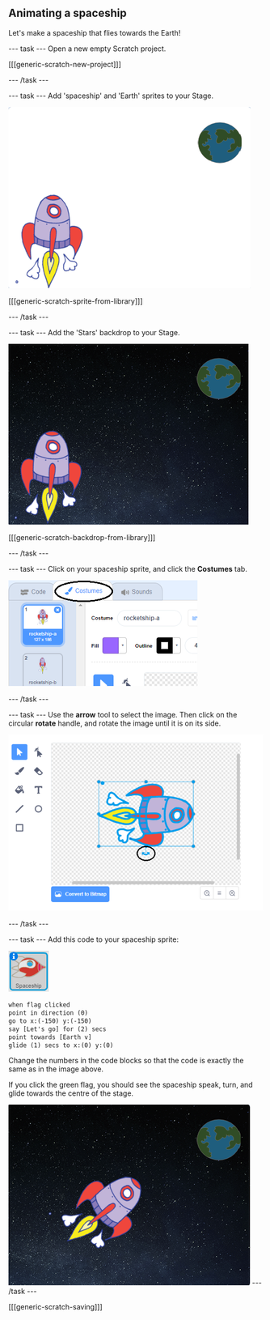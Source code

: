 ## Animating a spaceship

Let's make a spaceship that flies towards the Earth!

--- task ---
Open a new empty Scratch project.

[[[generic-scratch-new-project]]]

--- /task ---

--- task ---
Add 'spaceship' and 'Earth' sprites to your Stage.

![Spaceship and Earth sprites](images/space-sprites.png)

[[[generic-scratch-sprite-from-library]]]

--- /task ---

--- task ---
Add the 'Stars' backdrop to your Stage.

![A space backdrop](images/space-backdrop.png)

[[[generic-scratch-backdrop-from-library]]]

--- /task ---

--- task ---
Click on your spaceship sprite, and click the **Costumes** tab.

![Sprite costume](images/space-costume.png)

--- /task ---

--- task ---
Use the **arrow** tool to select the image. Then click on the circular **rotate** handle, and rotate the image until it is on its side.

![Rotating a costume](images/space-rotate.png)

--- /task ---

--- task ---
Add this code to your spaceship sprite:

![Spaceship sprite](images/sprite-spaceship.png)

```blocks
when flag clicked
point in direction (0)
go to x:(-150) y:(-150)
say [Let's go] for (2) secs
point towards [Earth v]
glide (1) secs to x:(0) y:(0)
```

Change the numbers in the code blocks so that the code is exactly the same as in the image above.

If you click the green flag, you should see the spaceship speak, turn, and glide towards the centre of the stage.

![Testing a spaceship animation](images/space-animate-stage.png)
--- /task ---

[[[generic-scratch-saving]]]
